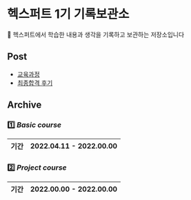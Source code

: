 # 헥스퍼트 1기 기록보관소

🌹 헥스퍼트에서 학습한 내용과 생각을 기록하고 보관하는 저장소입니다

## Post
- [교육과정](https://github.com/Jinuk93/HecSpurt/blob/master/Post/curriculum.md)
- [최종합격 후기](https://github.com/Jinuk93/HecSpurt/blob/master/Post/Before%20start%2C.md)

## Archive

### 1️⃣ ***Basic course*** 

|기간|2022.04.11 - 2022.00.00|
|---|---|


### 2️⃣ ***Project course***

|기간|2022.00.00 - 2022.00.00|
|---|---|
